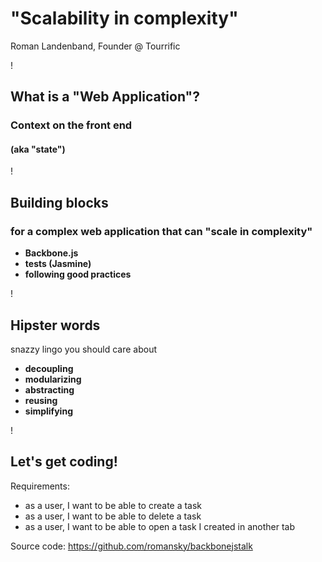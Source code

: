 "Scalability in complexity"
===
Roman Landenband, Founder @ Tourrific

!

What is a "Web Application"?
---
### Context on the front end
#### (aka "state")

!

Building blocks
---

### for a complex web application that can "scale in complexity"

* **Backbone.js**
* **tests (Jasmine)**
* **following good practices**

!

Hipster words
---

snazzy lingo you should care about

* **decoupling**
* **modularizing**
* **abstracting**
* **reusing**
* **simplifying**

!

Let's get coding!
---

Requirements:

* as a user, I want to be able to create a task
* as a user, I want to be able to delete a task
* as a user, I want to be able to open a task I created in another tab
 
Source code: https://github.com/romansky/backbonejstalk
